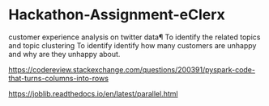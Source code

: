 # Hackathon-Assignment-eClerx
customer experience analysis on twitter data¶ To identify the related topics and topic clustering To identify identify how many customers are unhappy and why are they unhappy about.

https://codereview.stackexchange.com/questions/200391/pyspark-code-that-turns-columns-into-rows

https://joblib.readthedocs.io/en/latest/parallel.html

